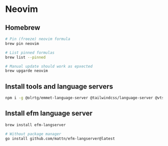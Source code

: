 # Neovim

## Homebrew

```sh
# Pin (freeze) neovim formula
brew pin neovim

# List pinned formulas
brew list --pinned

# Manual update should work as epxected
brew upgarde neovim
```

## Install tools and language servers

```sh
npm i -g @olrtg/emmet-language-server @tailwindcss/language-server @vtsls/language-server bash-language-server cssmodules-language-server gh-actions-language-server pnpm prettier serve typescript vscode-langservers-extracted yaml-language-server yarn
```

## Install efm language server

```sh
brew install efm-langserver

# Without package manager
go install github.com/mattn/efm-langserver@latest
```
